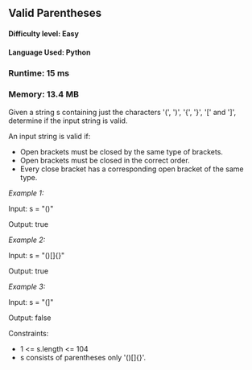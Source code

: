## Valid Parentheses

#### **Difficulty level:** Easy

#### **Language Used:** Python

### Runtime: 15 ms 
### Memory: 13.4 MB

Given a string s containing just the characters '(', ')', '{', '}', '[' and ']', determine if the input string is valid.

An input string is valid if:

- Open brackets must be closed by the same type of brackets.
- Open brackets must be closed in the correct order.
- Every close bracket has a corresponding open bracket of the same type.
 

_Example 1:_

Input: s = "()"

Output: true

_Example 2:_

Input: s = "()[]{}"

Output: true

_Example 3:_

Input: s = "(]"

Output: false
 

Constraints:

- 1 <= s.length <= 104
- s consists of parentheses only '()[]{}'.